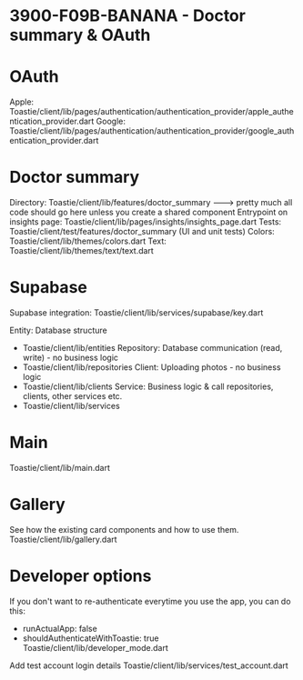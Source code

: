 # 3900-F09B-BANANA - Doctor summary & OAuth

# OAuth
Apple: Toastie/client/lib/pages/authentication/authentication_provider/apple_authentication_provider.dart
Google: Toastie/client/lib/pages/authentication/authentication_provider/google_authentication_provider.dart

# Doctor summary
Directory: Toastie/client/lib/features/doctor_summary ---> pretty much all code should go here unless you create a shared component
Entrypoint on insights page: Toastie/client/lib/pages/insights/insights_page.dart
Tests: Toastie/client/test/features/doctor_summary (UI and unit tests)
Colors: Toastie/client/lib/themes/colors.dart
Text: Toastie/client/lib/themes/text/text.dart

# Supabase 
Supabase integration: Toastie/client/lib/services/supabase/key.dart

Entity: Database structure
- Toastie/client/lib/entities
Repository: Database communication (read, write) - no business logic
- Toastie/client/lib/repositories
Client: Uploading photos - no business logic
- Toastie/client/lib/clients
Service: Business logic & call repositories, clients, other services etc.
- Toastie/client/lib/services

# Main
Toastie/client/lib/main.dart

# Gallery
See how the existing card components and how to use them.
Toastie/client/lib/gallery.dart

# Developer options
If you don't want to re-authenticate everytime you use the app, you can do this:
- runActualApp: false
- shouldAuthenticateWithToastie: true
Toastie/client/lib/developer_mode.dart

Add test account login details Toastie/client/lib/services/test_account.dart
